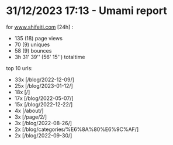 # 31/12/2023 17:13 - Umami report
for www.shifeiti.com [24h] :

 - 135 (18) page views
 - 70 (9) uniques
 - 58 (9) bounces
 - 3h 31' 39'' (56' 15'') totaltime


top 10 urls:
 - 33x [/blog/2022-12-09/]
 - 25x [/blog/2023-01-12/]
 - 18x [/]
 - 17x [/blog/2022-05-07/]
 - 15x [/blog/2022-12-22/]
 - 4x [/about/]
 - 3x [/page/2/]
 - 3x [/blog/2022-08-26/]
 - 2x [/blog/categories/%E6%8A%80%E6%9C%AF/]
 - 2x [/blog/2022-09-30/]


